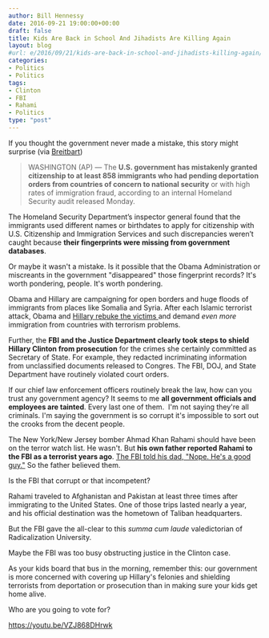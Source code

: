 ```yaml
---
author: Bill Hennessy
date: 2016-09-21 19:00:00+00:00
draft: false
title: Kids Are Back in School And Jihadists Are Killing Again
layout: blog
#url: e/2016/09/21/kids-are-back-in-school-and-jihadists-killing-again/
categories:
- Politics
- Politics
tags:
- Clinton
- FBI
- Rahami
- Politics
type: "post"
---
```


If you thought the government never made a mistake, this story might surprise (via [Breitbart](https://www.breitbart.com/big-government/2016/09/19/feds-mistakenly-grant-citizenship-800-immigrants/))



> WASHINGTON (AP) — The **U.S. government has mistakenly granted citizenship to at least 858 immigrants who had pending deportation orders from countries of concern to national security** or with high rates of immigration fraud, according to an internal Homeland Security audit released Monday.

The Homeland Security Department’s inspector general found that the immigrants used different names or birthdates to apply for citizenship with U.S. Citizenship and Immigration Services and such discrepancies weren’t caught because **their fingerprints were missing from government databases**.



Or maybe it wasn't a mistake. Is it possible that the Obama Administration or miscreants in the government "disappeared" those fingerprint records? It's worth pondering, people. It's worth pondering.

Obama and Hillary are campaigning for open borders and huge floods of immigrants from places like Somalia and Syria. After each Islamic terrorist attack, Obama and [Hillary rebuke the victims ](https://hennessysview.com/2016/07/22/hillary-wants-americans-to-suffer-european-style-terrorism/)and demand _even more_ immigration from countries with terrorism problems.

Further, the **FBI and the Justice Department clearly took steps to shield Hillary Clinton from prosecution** for the crimes she certainly committed as Secretary of State. For example, they redacted incriminating information from unclassified documents released to Congres. The FBI, DOJ, and State Department have routinely violated court orders.

If our chief law enforcement officers routinely break the law, how can you trust any government agency? It seems to me **all government officials and employees are tainted**. Every last one of them.  I'm not saying they're all criminals. I'm saying the government is so corrupt it's impossible to sort out the crooks from the decent people.

The New York/New Jersey bomber Ahmad Khan Rahami should have been on the terror watch list. He wasn't. But **his own father reported Rahami to the FBI as a terrorist years ago**. [The FBI told his dad, "Nope. He's a good guy."](https://www.foxnews.com/us/2016/09/21/known-wolves-several-terrorists-were-under-investigation-before-attacked.html) So the father believed them.

Is the FBI that corrupt or that incompetent?

Rahami traveled to Afghanistan and Pakistan at least three times after immigrating to the United States. One of those trips lasted nearly a year, and his official destination was the hometown of Taliban headquarters.

But the FBI gave the all-clear to this _summa cum laude_ valedictorian of Radicalization University.

Maybe the FBI was too busy obstructing justice in the Clinton case.

As your kids board that bus in the morning, remember this: our government is more concerned with covering up Hillary's felonies and shielding terrorists from deportation or prosecution than in making sure your kids get home alive.

Who are you going to vote for?

https://youtu.be/VZJ868DHrwk
